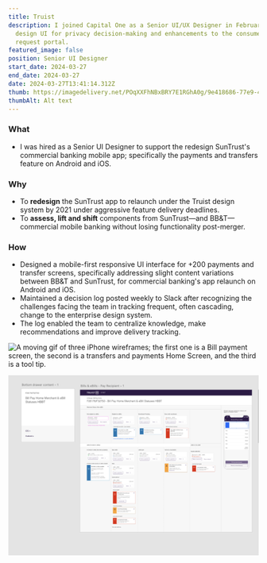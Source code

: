 ```yaml
---
title: Truist
description: I joined Capital One as a Senior UI/UX Designer in February 2021 to
  design UI for privacy decision-making and enhancements to the consumer data
  request portal.
featured_image: false
position: Senior UI Designer
start_date: 2024-03-27
end_date: 2024-03-27
date: 2024-03-27T13:41:14.312Z
thumb: https://imagedelivery.net/POqXXFhNBxBRY7E1RGhA0g/9e418686-77e9-4a55-53c3-464b924e2f00/public
thumbAlt: Alt text
---
```

### What

- I was hired as a Senior UI Designer to support the redesign SunTrust's commercial banking mobile app; specifically the payments and transfers feature on Android and iOS.

### Why

- To **redesign** the SunTrust app to relaunch under the Truist design system by 2021 under aggressive feature delivery deadlines.
- To **assess, lift and shift** components from SunTrust—and BB&T—commercial mobile banking without losing functionality post-merger.

### How
- Designed a mobile-first responsive UI interface for +200 payments and transfer screens, specifically addressing slight content variations between BB&T and SunTrust, for commercial banking's app relaunch on Android and iOS.
- Maintained a decision log posted weekly to Slack after recognizing the challenges facing the team in tracking frequent, often cascading, change to the enterprise design system.
- The log enabled the team to centralize knowledge, make recommendations and improve delivery tracking.

![A moving gif of three iPhone wireframes; the first one is a Bill payment screen, the second is a transfers and payments Home Screen, and the third is a tool tip.](https://res.cloudinary.com/dvf7zwben/image/upload/v1711555428/eleventy-blog/gifs/template_2_jnt2z9.gif)

![](./img/truist_adobexd.png)
